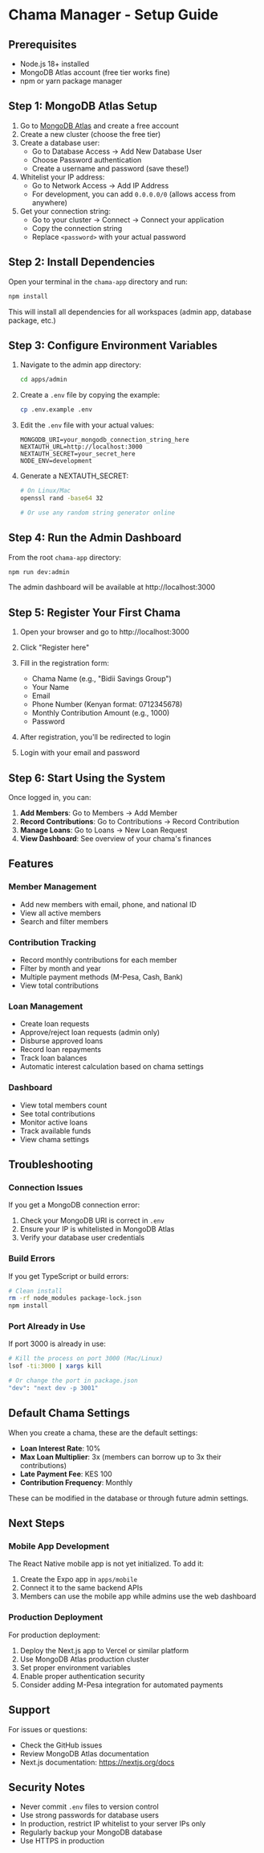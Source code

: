 # Chama Manager - Setup Guide

## Prerequisites

- Node.js 18+ installed
- MongoDB Atlas account (free tier works fine)
- npm or yarn package manager

## Step 1: MongoDB Atlas Setup

1. Go to [MongoDB Atlas](https://www.mongodb.com/cloud/atlas) and create a free account
2. Create a new cluster (choose the free tier)
3. Create a database user:
   - Go to Database Access → Add New Database User
   - Choose Password authentication
   - Create a username and password (save these!)
4. Whitelist your IP address:
   - Go to Network Access → Add IP Address
   - For development, you can add `0.0.0.0/0` (allows access from anywhere)
5. Get your connection string:
   - Go to your cluster → Connect → Connect your application
   - Copy the connection string
   - Replace `<password>` with your actual password

## Step 2: Install Dependencies

Open your terminal in the `chama-app` directory and run:

```bash
npm install
```

This will install all dependencies for all workspaces (admin app, database package, etc.)

## Step 3: Configure Environment Variables

1. Navigate to the admin app directory:
   ```bash
   cd apps/admin
   ```

2. Create a `.env` file by copying the example:
   ```bash
   cp .env.example .env
   ```

3. Edit the `.env` file with your actual values:
   ```
   MONGODB_URI=your_mongodb_connection_string_here
   NEXTAUTH_URL=http://localhost:3000
   NEXTAUTH_SECRET=your_secret_here
   NODE_ENV=development
   ```

4. Generate a NEXTAUTH_SECRET:
   ```bash
   # On Linux/Mac
   openssl rand -base64 32

   # Or use any random string generator online
   ```

## Step 4: Run the Admin Dashboard

From the root `chama-app` directory:

```bash
npm run dev:admin
```

The admin dashboard will be available at http://localhost:3000

## Step 5: Register Your First Chama

1. Open your browser and go to http://localhost:3000
2. Click "Register here"
3. Fill in the registration form:
   - Chama Name (e.g., "Bidii Savings Group")
   - Your Name
   - Email
   - Phone Number (Kenyan format: 0712345678)
   - Monthly Contribution Amount (e.g., 1000)
   - Password

4. After registration, you'll be redirected to login
5. Login with your email and password

## Step 6: Start Using the System

Once logged in, you can:

1. **Add Members**: Go to Members → Add Member
2. **Record Contributions**: Go to Contributions → Record Contribution
3. **Manage Loans**: Go to Loans → New Loan Request
4. **View Dashboard**: See overview of your chama's finances

## Features

### Member Management
- Add new members with email, phone, and national ID
- View all active members
- Search and filter members

### Contribution Tracking
- Record monthly contributions for each member
- Filter by month and year
- Multiple payment methods (M-Pesa, Cash, Bank)
- View total contributions

### Loan Management
- Create loan requests
- Approve/reject loan requests (admin only)
- Disburse approved loans
- Record loan repayments
- Track loan balances
- Automatic interest calculation based on chama settings

### Dashboard
- View total members count
- See total contributions
- Monitor active loans
- Track available funds
- View chama settings

## Troubleshooting

### Connection Issues

If you get a MongoDB connection error:
1. Check your MongoDB URI is correct in `.env`
2. Ensure your IP is whitelisted in MongoDB Atlas
3. Verify your database user credentials

### Build Errors

If you get TypeScript or build errors:
```bash
# Clean install
rm -rf node_modules package-lock.json
npm install
```

### Port Already in Use

If port 3000 is already in use:
```bash
# Kill the process on port 3000 (Mac/Linux)
lsof -ti:3000 | xargs kill

# Or change the port in package.json
"dev": "next dev -p 3001"
```

## Default Chama Settings

When you create a chama, these are the default settings:
- **Loan Interest Rate**: 10%
- **Max Loan Multiplier**: 3x (members can borrow up to 3x their contributions)
- **Late Payment Fee**: KES 100
- **Contribution Frequency**: Monthly

These can be modified in the database or through future admin settings.

## Next Steps

### Mobile App Development
The React Native mobile app is not yet initialized. To add it:
1. Create the Expo app in `apps/mobile`
2. Connect it to the same backend APIs
3. Members can use the mobile app while admins use the web dashboard

### Production Deployment

For production deployment:
1. Deploy the Next.js app to Vercel or similar platform
2. Use MongoDB Atlas production cluster
3. Set proper environment variables
4. Enable proper authentication security
5. Consider adding M-Pesa integration for automated payments

## Support

For issues or questions:
- Check the GitHub issues
- Review MongoDB Atlas documentation
- Next.js documentation: https://nextjs.org/docs

## Security Notes

- Never commit `.env` files to version control
- Use strong passwords for database users
- In production, restrict IP whitelist to your server IPs only
- Regularly backup your MongoDB database
- Use HTTPS in production

